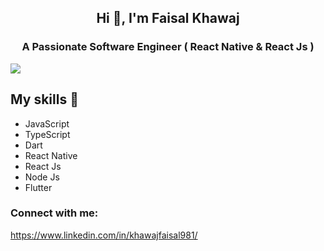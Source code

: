 ##  <p align="center"> Hi 👋, I'm Faisal Khawaj </p>
### <p align="center">  A Passionate Software Engineer ( React Native & React Js ) </p>

![](https://komarev.com/ghpvc/?username=FaisalKhawaj)

## My skills 📜
* JavaScript
* TypeScript
* Dart
* React Native
* React Js
* Node Js
* Flutter

### Connect with me:
https://www.linkedin.com/in/khawajfaisal981/
